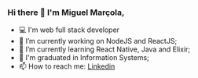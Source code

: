 ### Hi there 👋 I'm Miguel Marçola,

- 💻 I'm web full stack developer
- 🔭 I’m currently working on NodeJS and ReactJS;
- 🌱 I’m currently learning React Native, Java and Elixir;
- 📝 I'm graduated in Information Systems;
- 📫 How to reach me: <a href="https://www.linkedin.com/in/miguel-mar%C3%A7ola-28535a151/">Linkedin</a>

